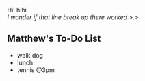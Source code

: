 Hi!
hihi  
*I wonder if that line break up there worked >.>*  
## Matthew's To-Do List  
- walk dog  
- lunch  
- tennis @3pm  
